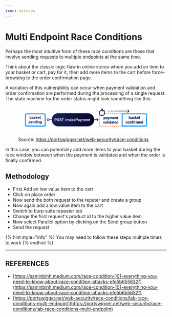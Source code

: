 ```yaml
---
icon: viruses
---
```


# Multi Endpoint Race Conditions

Perhaps the most intuitive form of these race conditions are those that involve sending requests to multiple endpoints at the same time.

Think about the classic logic flaw in online stores where you add an item to your basket or cart, pay for it, then add more items to the cart before force-browsing to the order confirmation page.

A variation of this vulnerability can occur when payment validation and order confirmation are performed during the processing of a single request. The state machine for the order status might look something like this:

<figure><img src="../../../.gitbook/assets/image (1) (1) (1) (1) (1) (1) (1).png" alt=""><figcaption><p>Source: <a href="https://portswigger.net/web-security/race-conditions">https://portswigger.net/web-security/race-conditions</a></p></figcaption></figure>

In this case, you can potentially add more items to your basket during the race window between when the payment is validated and when the order is finally confirmed.



## Methodology&#x20;

* First Add an low value item to the cart
* Click on place order
* Now send the both request to the repater and create a group
* Now again add a low value item to the cart
* Switch to burp suite repeater tab
* Change the first request's product id to the higher value item
* Now select Parallel option by clicking on the Send group button
* Send the request

{% hint style="info" %}
You may need to follow these steps multiple times to work
{% endhint %}





***

## REFERENCES

* [https://saminbinh.medium.com/race-condition-101-everything-you-need-to-know-about-race-condition-attacks-efe5b655632f](https://saminbinh.medium.com/race-condition-101-everything-you-need-to-know-about-race-condition-attacks-efe5b655632f)
* [https://portswigger.net/web-security/race-conditions/lab-race-conditions-multi-endpoint](https://portswigger.net/web-security/race-conditions/lab-race-conditions-multi-endpoint)





